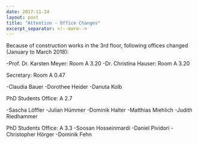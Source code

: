 ```yaml
---
date: 2017-11-24
layout: post
title: "Attention - Office Changes"
excerpt_separator: <!--more-->
---
```


Because of construction works in the 3rd floor, following offices changed (January to March 2018):


-Prof. Dr. Karsten Meyer: Room A 3.20
-Dr. Christina Hauser: Room A 3.20


Secretary: Room A 0.47

-Claudia Bauer
-Dorothee Heider
-Danuta Kolb


PhD Students Office: A 2.7

-Sascha Löffler
-Julian Hümmer
-Dominik Halter
-Matthias Miehlich
-Judith Riedhammer

PhD Students Office: A 3.3
-Soosan Hosseinmardi
-Daniel Pividori
-Christopher Hörger
-Dominik Fehn


<!--more-->